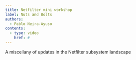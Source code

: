 ```yaml
---
title: Netfilter mini workshop
label: Nuts and Bolts
authors:
  - Pablo Neira-Ayuso
contents:
  - type: video
    href: #
---
```


A miscellany of updates in the Netfilter subsystem landscape

